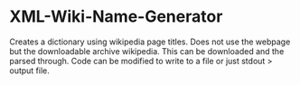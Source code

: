 # XML-Wiki-Name-Generator
Creates a dictionary using wikipedia page titles. Does not use the webpage but the downloadable archive wikipedia. This can be downloaded and the parsed through. Code can be modified to write to a file or just stdout > output file.
